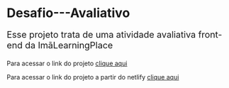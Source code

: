 # Desafio---Avaliativo
<p style = "font-size:20px;">Esse projeto trata de uma atividade avaliativa front-end da ImãLearningPlace</p>
<p>Para acessar o link do projeto <a href="https://vitu2.github.io/Desafio---Avaliativo/">clique aqui</a></p>
<p>Para acessar o link do projeto a partir do netlify <a href="https://effulgent-raindrop-4d0696.netlify.app"> clique aqui </a></p>
